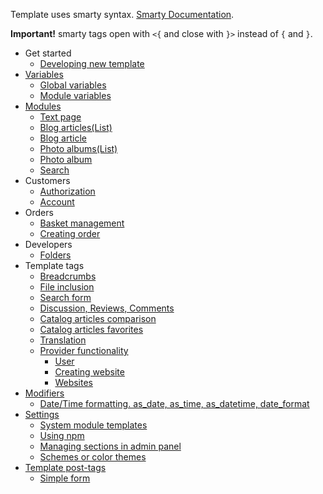 
Template uses smarty syntax. [Smarty Documentation](https://www.smarty.net/docs/en/).

**Important!** smarty tags open with `<{` and close with `}>` instead of `{` and `}`.

- Get started
  - [Developing new template](developers/folders.md)
- [Variables](variables.md)
  - [Global variables](global_variables.md)
  - [Module variables](module_variables.md)
- [Modules](modules/index.md)
  - [Text page](modules/text.md)
  - [Blog articles(List)](modules/articles.md)
  - [Blog article](modules/article.md)
  - [Photo albums(List)](modules/photo_albums.md)
  - [Photo album](modules/photo_album.md)
  - [Search](modules/search.md)
- Customers
  - [Authorization](customers/authorization.md)
  - [Account](customers/account.md)
- Orders
  - [Basket management](orders/basket_management.md)
  - [Creating order](orders/creating_order.md)
- Developers
  - [Folders](developers/folders.md)
- Template tags
  - [Breadcrumbs](tags/breadcrumbs.md)
  - [File inclusion](tags/file.md)
  - [Search form](tags/search_form.md)
  - [Discussion, Reviews, Comments](tags/discussion.md)
  - [Catalog articles comparison](tags/comparison.md)
  - [Catalog articles favorites](tags/favorites.md)
  - [Translation](tags/translation.md)
  - [Provider functionality](provider/index.md)
    - [User](provider/user.md)
    - [Creating website](provider/create_site_form.md)
    - [Websites](provider/websites.md)
- [Modifiers](modifiers/index.md)
  - [Date/Time formatting. as_date, as_time, as_datetime, date_format](modifiers/datetime.md)
- [Settings](settings/settings.md)
  - [System module templates](settings/system_module_templates.md)
  - [Using npm](settings/using_npm.md)
  - [Managing sections in admin panel](settings/admin_sections.md)
  - [Schemes or color themes](settings/schemes.md)
- [Template post-tags](post_tags/index.md)
  - [Simple form](post_tags/simple_form.md)
